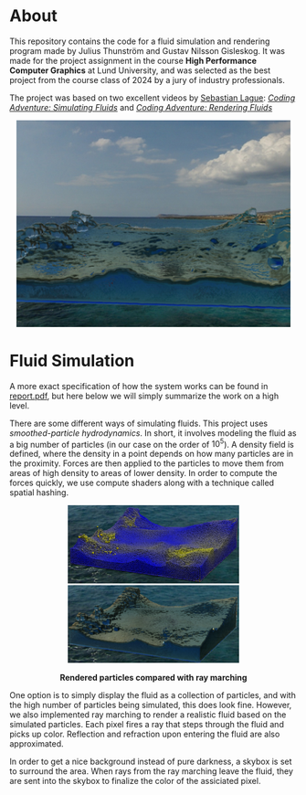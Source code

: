 # About

This repository contains the code for a fluid simulation and rendering program made by Julius Thunström and Gustav Nilsson Gisleskog. It was made for the project assignment in the course **High Performance Computer Graphics** at Lund University, and was selected as the best project from the course class of 2024 by a jury of industry professionals.

The project was based on two excellent videos by [Sebastian Lague](https://www.youtube.com/@SebastianLague): [*Coding Adventure: Simulating Fluids*](https://www.youtube.com/watch?v=rSKMYc1CQHE) and [*Coding Adventure: Rendering Fluids*](https://www.youtube.com/watch?v=kOkfC5fLfgE)

<p align="center">
    <img src="readme_images/example.png" width="480" alt="Example render">
</p>

# Fluid Simulation
A more exact specification of how the system works can be found in [report.pdf](https://github.com/aiviaghost/Fluid-simulation/blob/main/report.pdf), but here below we will simply summarize the work on a high level.

There are some different ways of simulating fluids. This project uses *smoothed-particle hydrodynamics*. In short, it involves modeling the fluid as a big number of particles (in our case on the order of $10^5$). A density field is defined, where the density in a point depends on how many particles are in the proximity. Forces are then applied to the particles to move them from areas of high density to areas of lower density.
In order to compute the forces quickly, we use compute shaders along with a technique called spatial hashing.

<p align="center" style="text-align:center">
    <img src="readme_images/same_particles.png" width="300" alt="Rendered particles">
    <img src="readme_images/same_ray_marching.png" width="300" alt="Ray marched">
    <p align="center"><b>Rendered particles compared with ray marching</b></p>
</p>

One option is to simply display the fluid as a collection of particles, and with the high number of particles being simulated, this does look fine. However, we also implemented ray marching to render a realistic fluid based on the simulated particles. Each pixel fires a ray that steps through the fluid and picks up color. Reflection and refraction upon entering the fluid are also approximated.

In order to get a nice background instead of pure darkness, a skybox is set to surround the area. When rays from the ray marching leave the fluid, they are sent into the skybox to finalize the color of the assiciated pixel.
